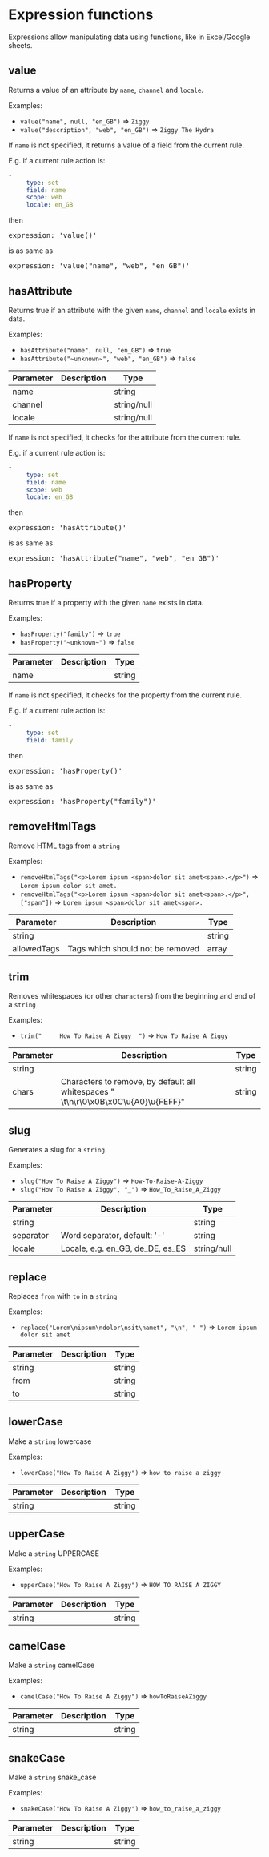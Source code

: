 [comment]: <> (This file is auto-generated based on the list of functions registered in ExpressionLanguage.)
# Expression functions

Expressions allow manipulating data using functions, like in Excel/Google sheets.


## value

Returns a value of an attribute by `name`, `channel` and `locale`.


Examples:

 * `value("name", null, "en_GB")` => `Ziggy`
 * `value("description", "web", "en_GB")` => `Ziggy The Hydra`


If `name` is not specified, it returns a value of a field from the current rule.

E.g. if a current rule action is:

```yaml
-
     type: set
     field: name
     scope: web
     locale: en_GB
```
then
   <pre>expression: 'value()'</pre>
is as same as
   <pre>expression: 'value("name", "web", "en_GB")'</pre>


## hasAttribute

Returns true if an attribute with the given `name`, `channel` and `locale` exists in data.


Examples:

 * `hasAttribute("name", null, "en_GB")` => `true`
 * `hasAttribute("~unknown~", "web", "en_GB")` => `false`


| Parameter | Description | Type
| --------- | ----------- | ----
| name |  | string
| channel |  | string/null
| locale |  | string/null

If `name` is not specified, it checks for the attribute from the current rule.

E.g. if a current rule action is:

```yaml
-
     type: set
     field: name
     scope: web
     locale: en_GB
```
then
   <pre>expression: 'hasAttribute()'</pre>
is as same as
   <pre>expression: 'hasAttribute("name", "web", "en_GB")'</pre>


## hasProperty

Returns true if a property with the given `name` exists in data.


Examples:

 * `hasProperty("family")` => `true`
 * `hasProperty("~unknown~")` => `false`


| Parameter | Description | Type
| --------- | ----------- | ----
| name |  | string

If `name` is not specified, it checks for the property from the current rule.

E.g. if a current rule action is:

```yaml
-
     type: set
     field: family
```
then
   <pre>expression: 'hasProperty()'</pre>
is as same as
   <pre>expression: 'hasProperty("family")'</pre>


## removeHtmlTags

Remove HTML tags from a `string`


Examples:

 * `removeHtmlTags("<p>Lorem ipsum <span>dolor sit amet<span>.</p>")` => `Lorem ipsum dolor sit amet.`
 * `removeHtmlTags("<p>Lorem ipsum <span>dolor sit amet<span>.</p>", ["span"])` => `Lorem ipsum <span>dolor sit amet<span>.`


| Parameter | Description | Type
| --------- | ----------- | ----
| string |  | string
| allowedTags | Tags which should not be removed | array




## trim

Removes whitespaces (or other `characters`) from the beginning and end of a `string`


Examples:

 * `trim("     How To Raise A Ziggy  ")` => `How To Raise A Ziggy`


| Parameter | Description | Type
| --------- | ----------- | ----
| string |  | string
| chars | Characters to remove, by default all whitespaces &quot; \t\n\r\0\x0B\x0C\u{A0}\u{FEFF}&quot; | string




## slug

Generates a slug for a `string`.


Examples:

 * `slug("How To Raise A Ziggy")` => `How-To-Raise-A-Ziggy`
 * `slug("How To Raise A Ziggy", "_")` => `How_To_Raise_A_Ziggy`


| Parameter | Description | Type
| --------- | ----------- | ----
| string |  | string
| separator | Word separator, default: &#039;-&#039; | string
| locale | Locale, e.g. en_GB, de_DE, es_ES | string/null




## replace

Replaces `from` with `to` in a `string`


Examples:

 * `replace("Lorem\nipsum\ndolor\nsit\namet", "\n", " ")` => `Lorem ipsum dolor sit amet`


| Parameter | Description | Type
| --------- | ----------- | ----
| string |  | string
| from |  | string
| to |  | string




## lowerCase

Make a `string` lowercase


Examples:

 * `lowerCase("How To Raise A Ziggy")` => `how to raise a ziggy`


| Parameter | Description | Type
| --------- | ----------- | ----
| string |  | string




## upperCase

Make a `string` UPPERCASE


Examples:

 * `upperCase("How To Raise A Ziggy")` => `HOW TO RAISE A ZIGGY`


| Parameter | Description | Type
| --------- | ----------- | ----
| string |  | string




## camelCase

Make a `string` camelCase


Examples:

 * `camelCase("How To Raise A Ziggy")` => `howToRaiseAZiggy`


| Parameter | Description | Type
| --------- | ----------- | ----
| string |  | string




## snakeCase

Make a `string` snake_case


Examples:

 * `snakeCase("How To Raise A Ziggy")` => `how_to_raise_a_ziggy`


| Parameter | Description | Type
| --------- | ----------- | ----
| string |  | string




